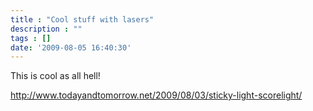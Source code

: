 ```yaml
---
title : "Cool stuff with lasers"
description : ""
tags : []
date: '2009-08-05 16:40:30'
---
```


This is cool as all hell!

http://www.todayandtomorrow.net/2009/08/03/sticky-light-scorelight/

<!--more-->